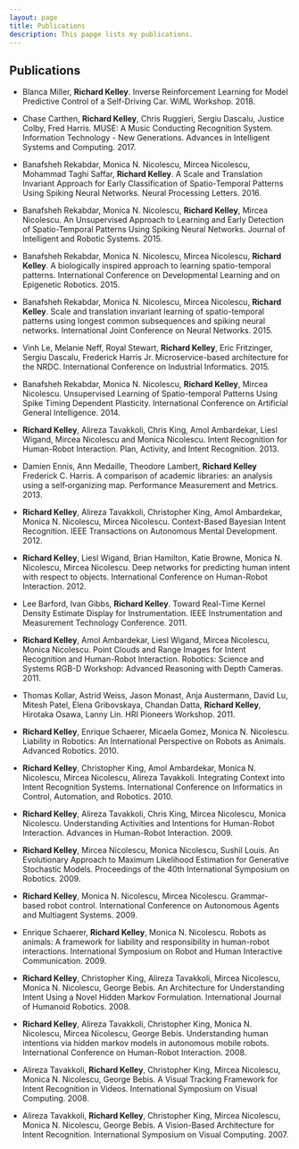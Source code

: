 ```yaml
---
layout: page
title: Publications
description: This papge lists my publications.
---
```

## Publications

- Blanca Miller, **Richard Kelley**. Inverse Reinforcement Learning
  for Model Predictive Control of a Self-Driving Car. WiML
  Workshop. 2018.

- Chase Carthen, **Richard Kelley**, Chris Ruggieri, Sergiu Dascalu,
  Justice Colby, Fred Harris. MUSE: A Music Conducting Recognition
  System. Information Technology - New Generations. Advances in
  Intelligent Systems and Computing. 2017.

- Banafsheh Rekabdar, Monica N. Nicolescu, Mircea Nicolescu, Mohammad
  Taghi Saffar, **Richard Kelley**. A Scale and Translation Invariant
  Approach for Early Classification of Spatio-Temporal Patterns Using
  Spiking Neural Networks. Neural Processing Letters. 2016.

- Banafsheh Rekabdar, Monica N. Nicolescu, **Richard Kelley**, Mircea
  Nicolescu. An Unsupervised Approach to Learning and Early Detection
  of Spatio-Temporal Patterns Using Spiking Neural Networks. Journal
  of Intelligent and Robotic Systems. 2015.

- Banafsheh Rekabdar, Monica N. Nicolescu, Mircea Nicolescu, **Richard
  Kelley**. A biologically inspired approach to learning
  spatio-temporal patterns. International Conference on Developmental
  Learning and on Epigenetic Robotics. 2015.

- Banafsheh Rekabdar, Monica N. Nicolescu, Mircea Nicolescu, **Richard
  Kelley**. Scale and translation invariant learning of
  spatio-temporal patterns using longest common subsequences and
  spiking neural networks. International Joint Conference on Neural
  Networks. 2015.

- Vinh Le, Melanie Neff, Royal Stewart, **Richard Kelley**, Eric
  Fritzinger, Sergiu Dascalu, Frederick Harris Jr. Microservice-based
  architecture for the NRDC. International Conference on Industrial
  Informatics. 2015.

- Banafsheh Rekabdar, Monica N. Nicolescu, **Richard Kelley**, Mircea
  Nicolescu. Unsupervised Learning of Spatio-temporal Patterns Using
  Spike Timing Dependent Plasticity. International Conference on
  Artificial General Intelligence. 2014.

- **Richard Kelley**, Alireza Tavakkoli, Chris King, Amol Ambardekar,
  Liesl Wigand, Mircea Nicolescu and Monica Nicolescu. Intent
  Recognition for Human-Robot Interaction. Plan, Activity, and Intent
  Recognition. 2013.

- Damien Ennis, Ann Medaille, Theodore Lambert, **Richard Kelley**
  Frederick C. Harris. A comparison of academic libraries: an analysis
  using a self‐organizing map. Performance Measurement and
  Metrics. 2013.

- **Richard Kelley**, Alireza Tavakkoli, Christopher King, Amol
    Ambardekar, Monica N. Nicolescu, Mircea Nicolescu. Context-Based
    Bayesian Intent Recognition. IEEE Transactions on Autonomous
    Mental Development. 2012.

- **Richard Kelley**, Liesl Wigand, Brian Hamilton, Katie Browne,
    Monica N. Nicolescu, Mircea Nicolescu. Deep networks for
    predicting human intent with respect to objects. International
    Conference on Human-Robot Interaction. 2012.

- Lee Barford, Ivan Gibbs, **Richard Kelley**. Toward Real-Time Kernel
  Density Estimate Display for Instrumentation. IEEE Instrumentation
  and Measurement Technology Conference. 2011.

- **Richard Kelley**, Amol Ambardekar, Liesl Wigand, Mircea Nicolescu,
  Monica Nicolescu. Point Clouds and Range Images for Intent
  Recognition and Human-Robot Interaction. Robotics: Science and
  Systems RGB-D Workshop: Advanced Reasoning with Depth Cameras. 2011.

- Thomas Kollar, Astrid Weiss, Jason Monast, Anja Austermann, David
  Lu, Mitesh Patel, Elena Gribovskaya, Chandan Datta, **Richard
  Kelley**, Hirotaka Osawa, Lanny Lin. HRI Pioneers Workshop. 2011.

- **Richard Kelley**, Enrique Schaerer, Micaela Gomez, Monica
    N. Nicolescu. Liability in Robotics: An International Perspective
    on Robots as Animals. Advanced Robotics. 2010.

- **Richard Kelley**, Christopher King, Amol Ambardekar, Monica
    N. Nicolescu, Mircea Nicolescu, Alireza Tavakkoli. Integrating
    Context into Intent Recognition Systems. International Conference
    on Informatics in Control, Automation, and Robotics. 2010.

- **Richard Kelley**, Alireza Tavakkoli, Chris King, Mircea Nicolescu,
    Monica Nicolescu. Understanding Activities and Intentions for
    Human-Robot Interaction. Advances in Human-Robot Interaction. 2009.

- **Richard Kelley**, Mircea Nicolescu, Monica Nicolescu, Sushil
    Louis. An Evolutionary Approach to Maximum Likelihood Estimation
    for Generative Stochastic Models. Proceedings of the 40th
    International Symposium on Robotics. 2009.

- **Richard Kelley**, Monica N. Nicolescu, Mircea Nicolescu.
    Grammar-based robot control. International Conference on
    Autonomous Agents and Multiagent Systems. 2009.

- Enrique Schaerer, **Richard Kelley**, Monica N. Nicolescu. Robots as
  animals: A framework for liability and responsibility in human-robot
  interactions. International Symposium on Robot and Human Interactive
  Communication. 2009.

- **Richard Kelley**, Christopher King, Alireza Tavakkoli, Mircea
    Nicolescu, Monica N. Nicolescu, George Bebis. An Architecture for
    Understanding Intent Using a Novel Hidden Markov
    Formulation. International Journal of Humanoid Robotics. 2008.

- **Richard Kelley**, Alireza Tavakkoli, Christopher King, Monica
    N. Nicolescu, Mircea Nicolescu, George Bebis. Understanding human
    intentions via hidden markov models in autonomous mobile
    robots. International Conference on Human-Robot Interaction. 2008.

- Alireza Tavakkoli, **Richard Kelley**, Christopher King, Mircea
  Nicolescu, Monica N. Nicolescu, George Bebis. A Visual Tracking
  Framework for Intent Recognition in Videos. International Symposium
  on Visual Computing. 2008.

- Alireza Tavakkoli, **Richard Kelley**, Christopher King, Mircea
  Nicolescu, Monica N. Nicolescu, George Bebis. A Vision-Based
  Architecture for Intent Recognition. International Symposium on
  Visual Computing. 2007.